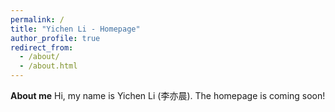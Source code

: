```yaml
---
permalink: /
title: "Yichen Li - Homepage"
author_profile: true
redirect_from: 
  - /about/
  - /about.html
---
```


**About me**
Hi, my name is Yichen Li (李亦晨). The homepage is coming soon!



